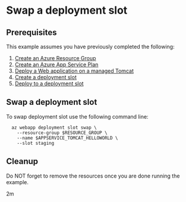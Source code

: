 
# Swap a deployment slot

## Prerequisites

This example assumes you have previously completed the following:

1. [Create an Azure Resource Group](../../group/create/)
1. [Create an Azure App Service Plan](../../appservice/create-plan/)
1. [Deploy a Web application on a managed Tomcat](../../appservice/tomcat-helloworld/)
1. [Create a deployment slot](../create-deployment-slot/)
1. [Deploy to a deployment slot](../deploy-to-a-deployment-slot/)

## Swap a deployment slot

To swap deployment slot use the following command line:

```shell
  az webapp deployment slot swap \
    --resource-group $RESOURCE_GROUP \
    --name $APPSERVICE_TOMCAT_HELLOWORLD \
    --slot staging
```

## Cleanup

Do NOT forget to remove the resources once you are done running the example.

2m
